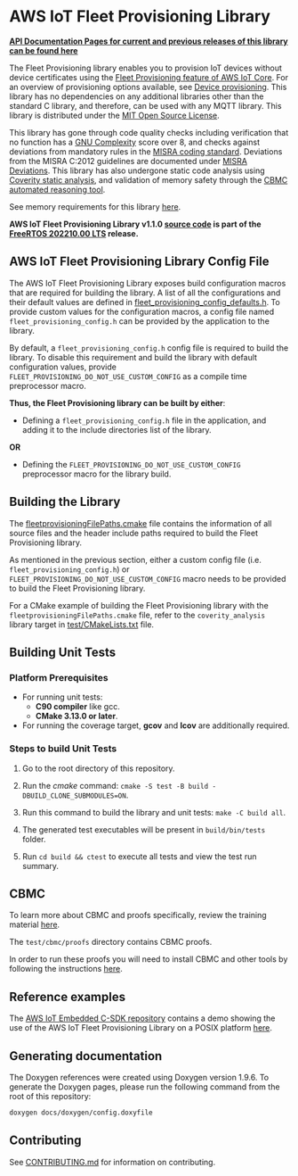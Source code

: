 # AWS IoT Fleet Provisioning Library

**[API Documentation Pages for current and previous releases of this library can be found here](https://aws.github.io/Fleet-Provisioning-for-AWS-IoT-embedded-sdk/)**

The Fleet Provisioning library enables you to provision IoT devices without
device certificates using the [Fleet Provisioning feature of AWS IoT Core][a1].
For an overview of provisioning options available, see [Device
provisioning][a2]. This library has no dependencies on any additional libraries
other than the standard C library, and therefore, can be used with any MQTT
library. This library is distributed under the [MIT Open Source License][a3].

[a1]:
  https://docs.aws.amazon.com/iot/latest/developerguide/provision-wo-cert.html
[a2]: https://docs.aws.amazon.com/iot/latest/developerguide/iot-provision.html
[a3]: LICENSE

This library has gone through code quality checks including verification that no
function has a [GNU Complexity][a4] score over 8, and checks against deviations
from mandatory rules in the [MISRA coding standard][a5]. Deviations from the
MISRA C:2012 guidelines are documented under [MISRA Deviations][a6]. This
library has also undergone static code analysis using [Coverity static
analysis][a7], and validation of memory safety through the [CBMC automated
reasoning tool][a8].

[a4]: https://www.gnu.org/software/complexity/manual/complexity.html
[a5]: https://www.misra.org.uk
[a6]: MISRA.md
[a7]: https://scan.coverity.com/
[a8]: https://www.cprover.org/cbmc/

See memory requirements for this library [here][a9].

[a9]: ./docs/doxygen/include/size_table.md

**AWS IoT Fleet Provisioning Library v1.1.0
[source code](https://github.com/aws/Fleet-Provisioning-for-AWS-IoT-embedded-sdk/tree/v1.1.0/source)
is part of the
[FreeRTOS 202210.00 LTS](https://github.com/FreeRTOS/FreeRTOS-LTS/tree/202210.00-LTS)
release.**

## AWS IoT Fleet Provisioning Library Config File

The AWS IoT Fleet Provisioning Library exposes build configuration macros that
are required for building the library. A list of all the configurations and
their default values are defined in [fleet_provisioning_config_defaults.h][b1].
To provide custom values for the configuration macros, a config file named
`fleet_provisioning_config.h` can be provided by the application to the library.

[b1]: source/include/fleet_provisioning_config_defaults.h

By default, a `fleet_provisioning_config.h` config file is required to build the
library. To disable this requirement and build the library with default
configuration values, provide `FLEET_PROVISIONING_DO_NOT_USE_CUSTOM_CONFIG` as a
compile time preprocessor macro.

**Thus, the Fleet Provisioning library can be built by either**:

- Defining a `fleet_provisioning_config.h` file in the application, and adding
  it to the include directories list of the library.

**OR**

- Defining the `FLEET_PROVISIONING_DO_NOT_USE_CUSTOM_CONFIG` preprocessor macro
  for the library build.

## Building the Library

The [fleetprovisioningFilePaths.cmake][c1] file contains the information of all
source files and the header include paths required to build the Fleet
Provisioning library.

[c1]: fleetprovisioningFilePaths.cmake

As mentioned in the previous section, either a custom config file (i.e.
`fleet_provisioning_config.h`) or `FLEET_PROVISIONING_DO_NOT_USE_CUSTOM_CONFIG`
macro needs to be provided to build the Fleet Provisioning library.

For a CMake example of building the Fleet Provisioning library with the
`fleetprovisioningFilePaths.cmake` file, refer to the `coverity_analysis`
library target in [test/CMakeLists.txt][c2] file.

[c2]: test/CMakeLists.txt

## Building Unit Tests

### Platform Prerequisites

- For running unit tests:
  - **C90 compiler** like gcc.
  - **CMake 3.13.0 or later**.
- For running the coverage target, **gcov** and **lcov** are additionally
  required.

### Steps to build **Unit Tests**

1. Go to the root directory of this repository.

1. Run the _cmake_ command:
   `cmake -S test -B build -DBUILD_CLONE_SUBMODULES=ON`.

1. Run this command to build the library and unit tests: `make -C build all`.

1. The generated test executables will be present in `build/bin/tests` folder.

1. Run `cd build && ctest` to execute all tests and view the test run summary.

## CBMC

To learn more about CBMC and proofs specifically, review the training material
[here](https://model-checking.github.io/cbmc-training).

The `test/cbmc/proofs` directory contains CBMC proofs.

In order to run these proofs you will need to install CBMC and other tools by
following the instructions
[here](https://model-checking.github.io/cbmc-training/installation.html).

## Reference examples

The [AWS IoT Embedded C-SDK repository][e1] contains a demo showing the use of
the AWS IoT Fleet Provisioning Library on a POSIX platform [here][e2].

[e1]: https://github.com/aws/aws-iot-device-sdk-embedded-C
[e2]:
  https://github.com/aws/aws-iot-device-sdk-embedded-C/tree/main/demos/fleet_provisioning/fleet_provisioning_with_csr

## Generating documentation

The Doxygen references were created using Doxygen version 1.9.6. To generate the
Doxygen pages, please run the following command from the root of this
repository:

```sh
doxygen docs/doxygen/config.doxyfile
```

## Contributing

See [CONTRIBUTING.md][g1] for information on contributing.

[g1]: .github/CONTRIBUTING.md
